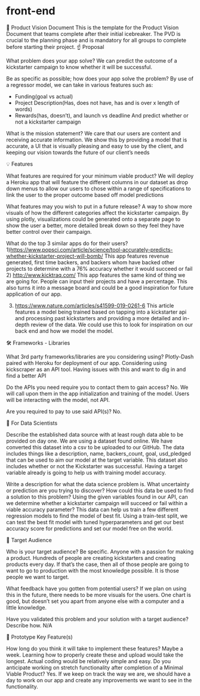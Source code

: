 # front-end

👀 Product Vision Document
This is the template for the Product Vision Document that teams complete after their initial icebreaker. The PVD is crucial to the planning phase and is mandatory for all groups to complete before starting their project.
☝️ Proposal

What problem does your app solve?
We can predict the outcome of a kickstarter campaign to know whether it will be successful.

Be as specific as possible; how does your app solve the problem?
By use of a regressor model, we can take in various features such as: 
- Funding(goal vs actual) 
- Project Description(Has, does not have, has and is over x length of words)
-  Rewards(has, doesn’t), and launch vs deadline
And predict whether or not a kickstarter campaign 

What is the mission statement?
We care that our users are content and receiving accurate information. We show this by providing a model that is accurate, a UI that is visually pleasing and easy to use by the client, and keeping our vision towards the future of our client’s needs 

💡 Features

What features are required for your minimum viable product?
We will deploy a Heroku app that will feature the different columns in our dataset as drop down menus to allow our users to chose within a range of specifications to link the user to the proper outcome based off model predictions

What features may you wish to put in a future release?
A way to show more visuals of how the different categories affect the kickstarter campaign. By using plotly, visualizations could be generated onto a separate page to show the user a better, more detailed break down so they feel they have better control over their campaign.

What do the top 3 similar apps do for their users?
1)https://www.popsci.com/article/science/tool-accurately-predicts-whether-kickstarter-project-will-bomb/
This app features revenue generated, first time backers, and backers whom have backed other projects to determine with a 76% accuracy whether it would succeed or fail
2) http://www.kicktraq.com/
This app features the same kind of thing we are going for. People can input their projects and have a percentage. This also turns it into a message board and could be a good inspiration for future application of our app.

3) https://www.nature.com/articles/s41599-019-0261-6
This article features a model being trained based on tapping into a kickstarter api and processing past kickstarters and providing a more detailed and in-depth review of the data. We could use this to look for inspiration on our back end and how we model the model.

🛠 Frameworks - Libraries

What 3rd party frameworks/libraries are you considering using?
Plotly-Dash paired with Heroku for deployment of our app.
Considering using kickscraper as an API tool. Having issues with this and want to dig in and find a better API

Do the APIs you need require you to contact them to gain access?
No. We will call upon them in the app initialization and training of the model. Users will be interacting with the model, not API.

Are you required to pay to use said API(s)?
No.

🧮 For Data Scientists

Describe the established data source with at least rough data able to be provided on day one.
We are using a dataset found online. We have converted this dataset into a csv to be uploaded to our GitHub. The data includes things like a description, name, backers_count, goal, usd_pledged that can be used to aim our model at the target variable. This dataset also includes whether or not the Kickstarter was successful. Having a target variable already is going to help us with training model accuracy. 

Write a description for what the data science problem is. What uncertainty or prediction are you trying to discover? How could this data be used to find a solution to this problem?
Using the given variables found in our API, can we determine whether a kickstarter campaign will succeed or fail within a viable accuracy parameter? This data can help us train a few different regression models to find the model of best fit. Using a train-test split, we can test the best fit model with tuned hyperparameters and get our best accuracy score for predictions and set our model free on the world.

🎯 Target Audience

Who is your target audience? Be specific.
Anyone with a  passion for making a product. Hundreds of people are creating kickstarters and creating products every day. If that’s the case, then all of those people are going to want to go to production with the most knowledge possible. It is those people we want to target.

What feedback have you gotten from potential users?
If we plan on using this in the future, there needs to be more visuals for the users. One chart is good, but doesn’t set you apart from anyone else with a computer and a little knowledge.

Have you validated this problem and your solution with a target audience? Describe how.
N/A



🔑 Prototype Key Feature(s)

How long do you think it will take to implement these features?
Maybe a week. Learning how to properly create these and upload would take the longest. Actual coding would be relatively simple and easy.
Do you anticipate working on stretch functionality after completion of a Minimal Viable Product?
Yes. If we keep on track the way we are, we should have a day to work on our app and create any improvements we want to see in the functionality.

